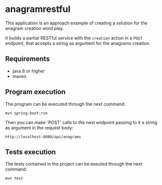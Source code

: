 # anagramrestful

This application is an approach example of creating a solution for the anagram creation word play.

It builds a partial RESTful service with the `creation` action in a `POST`  endpoint, that accepts a string as argument for the anagrams creation. 

## Requirements

* java 8 or higher
* maven

## Program execution

The program can be executed through the next command:

`mvn spring-boot:run`

Then you can make 'POST' calls to the next endpoint passing to it a string as argument in the request body:

`http://localhost:8080/api/anagrams`

## Tests execution

The tests contained in the project can be exeuted through the next command:

`mvn test`